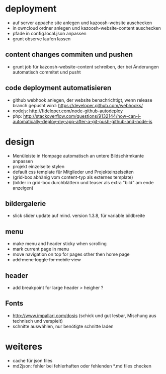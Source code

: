 # deployment
* auf server appache site anlegen und kazoosh-website auschecken
* in owncloud ordner anlegen und kazoosh-website-content auschecken
* pfade in config.local.json anpassen
* grunt observe laufen lassen

## content changes commiten und pushen
* grunt job für kazoosh-website-content schreiben, der bei Änderungen automatisch commitet und pusht

## code deployment automatisieren
* github webhook anlegen, der website benachrichtigt, wenn release branch gepusht wird: https://developer.github.com/webhooks/
* nodejs: http://fideloper.com/node-github-autodeploy
* php: http://stackoverflow.com/questions/9132144/how-can-i-automatically-deploy-my-app-after-a-git-push-github-and-node-js

# design
* Menüleiste in Hompage automatisch an untere Bildschirmkante anpassen
* projekt einzelseite stylen
* default css template für Mitglieder und Projekteinzelseiten
* (grid-box abhänig vom content-typ als externes template)
* (bilder in grid-box durchblättern und teaser als extra "bild" am ende anzeigen)

## bildergalerie
* slick slider update auf mind. version 1.3.8, für variable bildbreite

## menu
* make menu and header sticky when scrolling
* mark current page in menu
* move navigation on top for pages other then home page
* ~~add menu toggle for mobile view~~

## header
* add breakpoint for large header > heigher ?

## Fonts
* http://www.impallari.com/dosis (schick und gut lesbar, Mischung aus technisch und verspielt)
* schnitte auswählen, nur benötigte schnitte laden

# weiteres
* cache für json files
* md2json: fehler bei fehlerhaften oder fehlenden *.md files checken